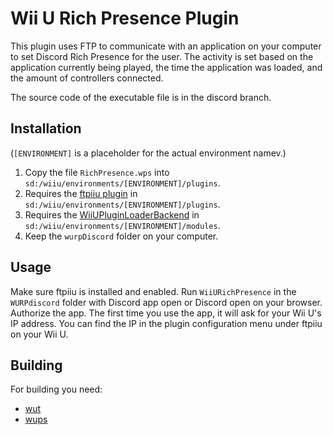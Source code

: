 # Wii U Rich Presence Plugin

This plugin uses FTP to communicate with an application on your computer to set Discord Rich Presence for the user. The activity is set based on the application currently being played, the time the application was loaded, and the amount of controllers connected.

The source code of the executable file is in the discord branch.

## Installation
(`[ENVIRONMENT]` is a placeholder for the actual environment namev.)

1. Copy the file `RichPresence.wps` into `sd:/wiiu/environments/[ENVIRONMENT]/plugins`.
2. Requires the [ftpiiu plugin](https://github.com/wiiu-env/ftpiiu_plugin) in `sd:/wiiu/environments/[ENVIRONMENT]/plugins`.
3. Requires the [WiiUPluginLoaderBackend](https://github.com/wiiu-env/WiiUPluginLoaderBackend) in `sd:/wiiu/environments/[ENVIRONMENT]/modules`.
5. Keep the `wurpDiscord` folder on your computer.

## Usage
Make sure ftpiiu is installed and enabled. Run `WiiURichPresence` in the `WURPdiscord` folder with Discord app open or Discord open on your browser. Authorize the app. The first time you use the app, it will ask for your Wii U's IP address. You can find the IP in the plugin configuration menu under ftpiiu on your Wii U.

## Building

For building you need:
- [wut](https://github.com/decaf-emu/wut)
- [wups](https://github.com/wiiu-env/WiiUPluginSystem)
